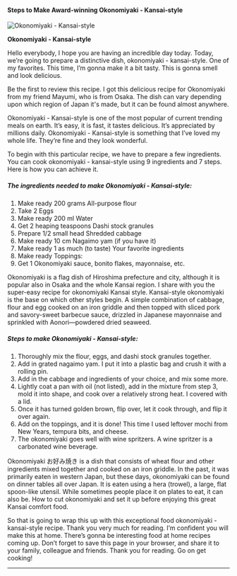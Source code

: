             

#### Steps to Make Award-winning Okonomiyaki - Kansai-style

![Okonomiyaki - Kansai-style](https://img-global.cpcdn.com/recipes/5702817047117824/751x532cq70/okonomiyaki-kansai-style-recipe-main-photo.jpg)

**Okonomiyaki - Kansai-style**

Hello everybody, I hope you are having an incredible day today. Today, we’re going to prepare a distinctive dish, okonomiyaki - kansai-style. One of my favorites. This time, I’m gonna make it a bit tasty. This is gonna smell and look delicious.

Be the first to review this recipe. I got this delicious recipe for Okonomiyaki from my friend Mayumi, who is from Osaka. The dish can vary depending upon which region of Japan it's made, but it can be found almost anywhere.

Okonomiyaki - Kansai-style is one of the most popular of current trending meals on earth. It’s easy, it is fast, it tastes delicious. It’s appreciated by millions daily. Okonomiyaki - Kansai-style is something that I’ve loved my whole life. They’re fine and they look wonderful.

To begin with this particular recipe, we have to prepare a few ingredients. You can cook okonomiyaki - kansai-style using 9 ingredients and 7 steps. Here is how you can achieve it.

##### The ingredients needed to make Okonomiyaki - Kansai-style:

1.  Make ready 200 grams All-purpose flour
2.  Take 2 Eggs
3.  Make ready 200 ml Water
4.  Get 2 heaping teaspoons Dashi stock granules
5.  Prepare 1/2 small head Shredded cabbage
6.  Make ready 10 cm Nagaimo yam (if you have it)
7.  Make ready 1 as much (to taste) Your favorite ingredients
8.  Make ready Toppings:
9.  Get 1 Okonomiyaki sauce, bonito flakes, mayonnaise, etc.

Okonomiyaki is a flag dish of Hiroshima prefecture and city, although it is popular also in Osaka and the whole Kansai region. I share with you the super-easy recipe for okonomiyaki Kansai style. Kansai-style okonomiyaki is the base on which other styles begin. A simple combination of cabbage, flour and egg cooked on an iron griddle and then topped with sliced pork and savory-sweet barbecue sauce, drizzled in Japanese mayonnaise and sprinkled with Aonori—powdered dried seaweed.

##### Steps to make Okonomiyaki - Kansai-style:

1.  Thoroughly mix the flour, eggs, and dashi stock granules together.
2.  Add in grated nagaimo yam. I put it into a plastic bag and crush it with a rolling pin.
3.  Add in the cabbage and ingredients of your choice, and mix some more.
4.  Lightly coat a pan with oil (not listed), add in the mixture from step 3, mold it into shape, and cook over a relatively strong heat. I covered with a lid.
5.  Once it has turned golden brown, flip over, let it cook through, and flip it over again.
6.  Add on the toppings, and it is done! This time I used leftover mochi from New Years, tempura bits, and cheese.
7.  The okonomiyaki goes well with wine spritzers. A wine spritzer is a carbonated wine beverage.

Okonomiyaki お好み焼き is a dish that consists of wheat flour and other ingredients mixed together and cooked on an iron griddle. In the past, it was primarily eaten in western Japan, but these days, okonomiyaki can be found on dinner tables all over Japan. It is eaten using a hera (trowel), a large, flat spoon-like utensil. While sometimes people place it on plates to eat, it can also be. How to cut okonomiyaki and set it up before enjoying this great Kansai comfort food.

So that is going to wrap this up with this exceptional food okonomiyaki - kansai-style recipe. Thank you very much for reading. I’m confident you will make this at home. There’s gonna be interesting food at home recipes coming up. Don’t forget to save this page in your browser, and share it to your family, colleague and friends. Thank you for reading. Go on get cooking!

* * *